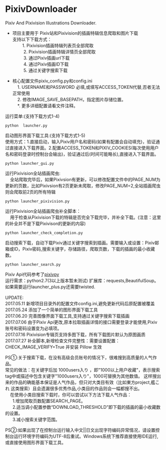 # PixivDownloader
Pixiv And Pixivision Illustrations Downloader.<br>
 
* 项目主要用于 Pixiv站和Pixivision的插画特辑信息爬取和图片下载<br>
      	支持以下下载方式：<br>
          1.  Pixivision插画特辑列表页全部爬取<br>
          2.  Pixivision插画特辑详情页全部爬取<br>
          3.  通过Pixiv插画url下载<br>
          4.  通过Pixiv插画ID下载<br>
          5.  通过关键字搜索下载<br>
 
* 核心配置文件pixiv_config.py和config.ini<br>
     1. USERNAME和PASSWORD 必填,或填写ACCESS_TOKEN代替,否者无法正常使用<br>
     2. 修改IMAGE_SAVE_BASEPATH，指定图片存储位置。<br>
     *. 更多详细配置请看文件注释。

运行菜单:(支持下载方式1-4)
~~~
python  launcher.py 
~~~
启动图形界面下载工具:(支持下载方式1-5)<br>
使用方式：1.直接启动，输入Pixiv用户名和密码(如果有配置会自动填充)，验证通过直接进入下载界面。2.配置ACCESS_TOKEN和PIXIV_COOKIES(每次使用用户名和密码登录时控制台会输出)，验证通过后(时间可能略长),直接进入下载界面。
~~~
python launcher_gui.py
~~~
运行Pixivision全站插画爬虫:<br>
&nbsp;&nbsp;&nbsp;&nbsp;全站爬取完毕后，如果Pixivsion有更新，可以修改配置文件中的PAGE_NUM为更新的页数，比如Pixivsion有2页更新未爬取，修改PAGE_NUM=2,全站插画爬虫则会爬取前2页的所有特辑
~~~
python launcher_pixivision.py
~~~
运行Pixivision全站插画爬虫补全脚本：<br>
&nbsp;&nbsp;&nbsp;&nbsp;用于检查从Pixivision下载的特辑是否完全下载完毕，并补全下载。(注意：这里的补全并不是下载Pixivison的更新的内容)
~~~
python launcher_check_completion.py
~~~
启动搜索下载，自动下载Pixiv通过关键字搜索到插画。需要输入或设置：Pixiv邮箱或ID，Pixiv密码,搜索关键字，存储路径，爬取页数，下载的插画的最小收藏数。
~~~
python launcher_search.py
~~~
Pixiv Api代码参考了[pixivpy](https://github.com/upbit/pixivpy "pixivpy")<br>
运行需求：python2.7(3以上版本暂未测试) 扩展库：requests,BeautifulSoup。如果需要运行launcher_plus.py还需要twisted.<br><br>
UPDATE:<br>
2017.05.11  新增项目目录外的配置文件config.ini,避免更新代码后原配置被覆盖<br>
2017.05.24  添加了一个简单的图形界面下载工具<br>
2017.06.20  完善图像界面下载工具,支持通过关键字搜索下载插画<br>
2017.07.06  由于Pixiv Api更改,原本拉取插画详情的接口需要登录才能使用,Pixiv账号和密码设置变为必填项。<br>
2017.07.16  Pixivision专辑页支持多图下载，所有下载图片默认为原图画质<br>
2017.07.27  补全脚本,新增检查文件完整性：需要设置配置：CHECK_IMAGE_VERIFY=True 并安装 Pillow 生效<br>

PS①:关于搜索下载，在没有高级会员账号的情况下，很难搜到高质量的人气作品。<br>
常见的做法：在关键字后加 1000users入り ，即"1000以上用户收藏"，表示搜索tag中或描述中包含关键字"1000users入り"，1000可替换为其他数值。
这样搜出来的作品的确能基本保证是人气作品，但只对大类目有效（比如東方project,艦これ 这类搜索）且会遗漏很多优秀作品,小类目的作品则会一幅都搜不出。<br>
&nbsp;&nbsp;&nbsp;&nbsp;在使用小类目搜索下载时，你可以尝试以下方法下载人气作品：<br>
&nbsp;&nbsp;&nbsp;&nbsp;&nbsp;&nbsp;1.增加爬取页数配置SEARCH_PAGE。 <br>
&nbsp;&nbsp;&nbsp;&nbsp;&nbsp;&nbsp;2.适当调小配置参数“DOWNLOAD_THRESHOLD”即下载的插画的最小收藏数的设置。<br>
&nbsp;&nbsp;&nbsp;&nbsp;&nbsp;&nbsp;3.减小搜索关键字范围。 <br>

PS②:如果出现了在控制台运行输入中文||日文出现字符编码异常情况，请设置控制台运行环境字符编码为UTF-8后重试。Windows系统下推荐直接使用IDE运行,或直接使用图形界面下载工具。
